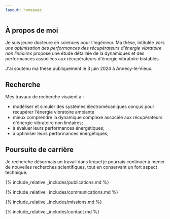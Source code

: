 ```yaml
---
layout: homepage
---
```


## À propos de moi

Je suis jeune docteure en sciences pour l'ingénieur.
Ma thèse, intitulée *Vers une optimisation des performances des récupérateurs d’énergie vibratoire non linéaires* propose une étude détaillée de la dynamiques et des performances associées aux récupérateurs d'énergie vibratoire bistables.

J'ai soutenu ma thèse publiquement le 3 juin 2024 à Annecy-le-Vieux.

## Recherche

Mes travaux de recherche visaient à :

- modéliser et simuler des systèmes électromécaniques conçus pour récupérer l'énergie vibratoire ambiante
- mieux comprendre la dynamique complexe associée aux récupérateurs d'énergie vibratoire non linéaires; 
- à évaluer leurs performances énergétiques;
- à optimiser leurs performances énergétiques;

## Poursuite de carrière

Je recherche désormais un travail dans lequel je pourrais continuer à mener de nouvelles recherches scientifiques, tout en conservant un fort aspect technique.

{% include_relative _includes/publications.md %}

{% include_relative _includes/communications.md %}

{% include_relative _includes/missions.md %}

{% include_relative _includes/contact.md %}

